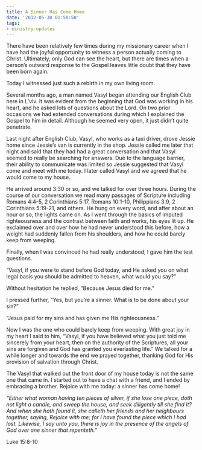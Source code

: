 ```yaml
---
title: A Sinner Has Come Home
date: '2012-05-30 01:58:50'
tags:
- ministry-updates
---
```


There have been relatively few times during my missionary career when I have had the joyful opportunity to witness a person actually coming to Christ. Ultimately, only God can see the heart, but there are times when a person’s outward response to the Gospel leaves little doubt that they have been born again.

Today I witnessed just such a rebirth in my own living room.

Several months ago, a man named Vasyl began attending our English Club here in L’viv. It was evident from the beginning that God was working in his heart, and he asked lots of questions about the Lord. On two prior occasions we had extended conversations during which I explained the Gospel to him in detail. Although he seemed very open, it just didn’t quite penetrate.

Last night after English Club, Vasyl, who works as a taxi driver, drove Jessie home since Jessie’s van is currently in the shop. Jessie called me later that night and said that they had had a great conversation and that Vasyl seemed to really be searching for answers. Due to the language barrier, their ability to communicate was limited so Jessie suggested that Vasyl come and meet with me today. I later called Vasyl and we agreed that he would come to my house.

He arrived around 3:30 or so, and we talked for over three hours. During the course of our conversation we read many passages of Scripture including Romans 4:4-5, 2 Corinthians 5:17, Romans 10:1-10, Philippians 3:9, 2 Corinthians 5:19-21, and others. He hung on every word, and after about an hour or so, the lights came on. As I went through the basics of imputed righteousness and the contrast between faith and works, his eyes lit up. He exclaimed over and over how he had never understood this before, how a weight had suddenly fallen from his shoulders, and how he could barely keep from weeping.

Finally, when I was convinced he had really understood, I gave him the test questions.

“Vasyl, if you were to stand before God today, and He asked you on what legal basis you should be admitted to heaven, what would you say?”

Without hesitation he replied, “Because Jesus died for me.”

I pressed further, “Yes, but you’re a sinner. What is to be done about your sin?”

“Jesus paid for my sins and has given me His righteousness.”

Now I was the one who could barely keep from weeping. With great joy in my heart I said to him, “Vasyl, if you have believed what you just told me sincerely from your heart, then on the authority of the Scriptures, all your sins are forgiven and God has granted you everlasting life.” We talked for a while longer and towards the end we prayed together, thanking God for His provision of salvation through Christ.

The Vasyl that walked out the front door of my house today is not the same one that came in. I started out to have a chat with a friend, and I ended by embracing a brother. Rejoice with me today: a sinner has come home!

*“Either what woman having ten pieces of silver, if she lose one piece, doth not light a candle, and sweep the house, and seek diligently till she find it? And when she hath found it, she calleth her friends and her neighbours together, saying, Rejoice with me; for I have found the piece which I had lost. Likewise, I say unto you, there is joy in the presence of the angels of God over one sinner that repenteth.”*

Luke 15:8-10
